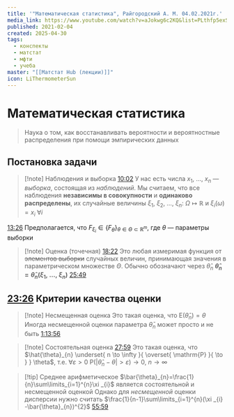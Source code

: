 ```yaml
---
title: '"Математическая статистика", Райгородский А. М. 04.02.2021г.'
media_link: https://www.youtube.com/watch?v=aJokwg6c2KQ&list=PLthfp5exSWErTVWq4cVtRXDw5MqBqavJ1&index=2&t=360s
published: 2021-02-04
created: 2025-04-30
tags:
  - конспекты
  - матстат
  - мфти
  - учеба
master: "[[Матстат Hub (лекции)]]"
icon: LiThermometerSun
---
```


# Математическая статистика
> Наука о том, как восстанавливать вероятности и вероятностные распределения при помощи эмпирических данных

## Постановка задачи
> [!note] Наблюдения и выборка [10:02](https://www.youtube.com/watch?t=602&v=aJokwg6c2KQ)
> У нас есть числа $x_{1},~\dots,~x_{n}$  — *выборка*, состоящая из *наблюдений*. Мы считаем, что все наблюдения **независимы в совокупности** и **одинаково распределены**, их случайные величины $\xi_{1},~\xi_{2},~\dots,~\xi _{n}:~\Omega\mapsto \mathbb{R}$ и $\xi_{i}(\omega)=x_{i}~\forall i$

[13:26](https://www.youtube.com/watch?t=806&v=aJokwg6c2KQ) Предполагается, что $F_{\xi _{i}}\in \{ F_{\theta} \}_{\theta \in\Theta \subset \mathbb{R}^{m}}$, где $\theta$ — параметры выборки

> [!note] Оценка (точечная) [18:22](https://www.youtube.com/watch?t=1102&v=aJokwg6c2KQ)
> Это любая измеримая функция от ~~элементов выборки~~ случайных величин, принимающая значения в параметрическом множестве $\Theta$. Обычно обозначают через $\hat{\theta}_{n}$
> **$\hat{\theta}_{n}=\hat{\theta}_{n}(\xi_{1},~\dots,~\xi _{n})$** [25:49](https://www.youtube.com/watch?t=1549&v=aJokwg6c2KQ) 


## [23:26](https://www.youtube.com/watch?t=1406&v=aJokwg6c2KQ) Критерии качества оценки

> [!note] Несмещенная оценка
> Это такая оценка, что $\mathrm{E}(\hat{\theta}_{n})=\theta$
> Иногда несмещенной оценки параметра $\bar{\theta}_{n}$ может просто и не быть [1:13:56](https://www.youtube.com/watch?t=4436&v=aJokwg6c2KQ)


> [!note] Состоятельная оценка [27:59](https://www.youtube.com/watch?t=1679&v=aJokwg6c2KQ)
> Это такая оценка, что $\hat{\theta}_{n} \underset{ n \to \infty }{ \overset{ \mathrm{P} }{ \to } } \theta$, т.е. $\forall\varepsilon>0~\mathrm{P}(|\hat{\theta}_{n}-\theta|>\varepsilon)\to 0,~n\to \infty$

> [!tip] Среднее арифметическое $\bar{\theta}_{n}=\frac{1}{n}\sum\limits_{i=1}^{n}\xi _{i}$ является состоятельной и несмещенной оценкой
> Однако для *несмещенной* оценки дисперсии нужно считать $\frac{1}{n-1}\sum\limits_{i=1}^{n}(\xi _{i} -\bar{\theta}_{n})^{2}$ [55:59](https://www.youtube.com/watch?t=3359&v=aJokwg6c2KQ) 

